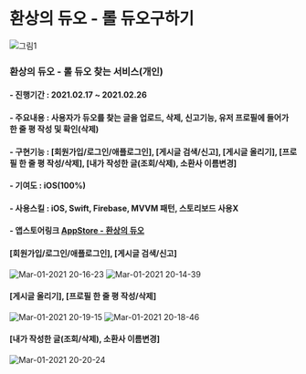 # 환상의 듀오 - 롤 듀오구하기
![그림1](https://user-images.githubusercontent.com/55137069/109484964-6ca71500-7ac4-11eb-9582-c28c408725f7.png)

### 환상의 듀오 - 롤 듀오 찾는 서비스(개인)
#### - 진행기간 : 2021.02.17 ~ 2021.02.26
#### - 주요내용 : 사용자가 듀오를 찾는 글을 업로드, 삭제, 신고기능, 유저 프로필에 들어가 한 줄 평 작성 및 확인(삭제)
#### - 구현기능 : [회원가입/로그인/애플로그인], [게시글 검색/신고], [게시글 올리기], [프로필 한 줄 평 작성/삭제], [내가 작성한 글(조회/삭제), 소환사 이름변경]
#### - 기여도 : iOS(100%)
#### - 사용스킬 : iOS, Swift, Firebase, MVVM 패턴, 스토리보드 사용X
#### - 앱스토어링크 [AppStore - 환상의 듀오](https://apps.apple.com/kr/app/%ED%99%98%EC%83%81%EC%9D%98-%EB%93%80%EC%98%A4/id1555669073)

#### [회원가입/로그인/애플로그인], [게시글 검색/신고]
![Mar-01-2021 20-16-23](https://user-images.githubusercontent.com/55137069/109490502-a9c2d580-7acb-11eb-9b5e-065aa29f96c0.gif) ![Mar-01-2021 20-14-39](https://user-images.githubusercontent.com/55137069/109490524-b0e9e380-7acb-11eb-8176-f5f3f9d97a3d.gif)

#### [게시글 올리기], [프로필 한 줄 평 작성/삭제]
![Mar-01-2021 20-19-15](https://user-images.githubusercontent.com/55137069/109490597-c5c67700-7acb-11eb-8350-3b98b0fa5b25.gif) ![Mar-01-2021 20-18-46](https://user-images.githubusercontent.com/55137069/109490605-c828d100-7acb-11eb-810a-6b712f708500.gif)

#### [내가 작성한 글(조회/삭제), 소환사 이름변경]
![Mar-01-2021 20-20-24](https://user-images.githubusercontent.com/55137069/109490610-cb23c180-7acb-11eb-8ce9-6f2f213b7782.gif)
